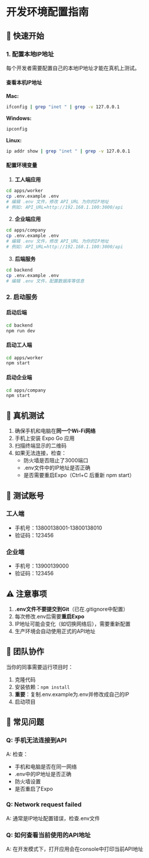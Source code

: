 # 开发环境配置指南

## 🚀 快速开始

### 1. 配置本地IP地址

每个开发者需要配置自己的本地IP地址才能在真机上测试。

#### 查看本机IP地址

**Mac:**
```bash
ifconfig | grep "inet " | grep -v 127.0.0.1
```

**Windows:**
```cmd
ipconfig
```

**Linux:**
```bash
ip addr show | grep "inet " | grep -v 127.0.0.1
```

#### 配置环境变量

1. **工人端应用**
```bash
cd apps/worker
cp .env.example .env
# 编辑 .env 文件，修改 API_URL 为你的IP地址
# 例如: API_URL=http://192.168.1.100:3000/api
```

2. **企业端应用**
```bash
cd apps/company
cp .env.example .env
# 编辑 .env 文件，修改 API_URL 为你的IP地址
# 例如: API_URL=http://192.168.1.100:3000/api
```

3. **后端服务**
```bash
cd backend
cp .env.example .env
# 编辑 .env 文件，配置数据库等信息
```

### 2. 启动服务

#### 启动后端
```bash
cd backend
npm run dev
```

#### 启动工人端
```bash
cd apps/worker
npm start
```

#### 启动企业端
```bash
cd apps/company
npm start
```

## 📱 真机测试

1. 确保手机和电脑在**同一个Wi-Fi网络**
2. 手机上安装 Expo Go 应用
3. 扫描终端显示的二维码
4. 如果无法连接，检查：
   - 防火墙是否阻止了3000端口
   - .env文件中的IP地址是否正确
   - 是否需要重启Expo（Ctrl+C 后重新 npm start）

## 🧪 测试账号

### 工人端
- 手机号：13800138001-13800138010
- 验证码：123456

### 企业端
- 手机号：13900139000
- 验证码：123456

## ⚠️ 注意事项

1. **.env文件不要提交到Git**（已在.gitignore中配置）
2. 每次修改.env后需要**重启Expo**
3. IP地址可能会变化（如切换网络后），需要重新配置
4. 生产环境会自动使用正式的API地址

## 🤝 团队协作

当你的同事需要运行项目时：

1. 克隆代码
2. 安装依赖：`npm install`
3. **重要**：复制.env.example为.env并修改成自己的IP
4. 启动项目

## 🐛 常见问题

### Q: 手机无法连接到API
A: 检查：
- 手机和电脑是否在同一网络
- .env中的IP地址是否正确
- 防火墙设置
- 是否重启了Expo

### Q: Network request failed
A: 通常是IP地址配置错误，检查.env文件

### Q: 如何查看当前使用的API地址
A: 在开发模式下，打开应用会在console中打印当前API地址